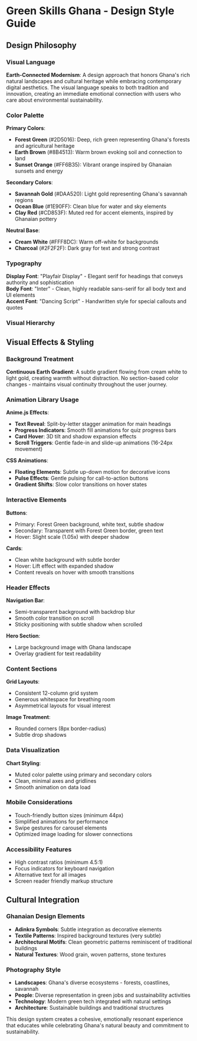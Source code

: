 # Green Skills Ghana - Design Style Guide

## Design Philosophy

### Visual Language

**Earth-Connected Modernism**: A design approach that honors Ghana's rich natural landscapes and cultural heritage while embracing contemporary digital aesthetics. The visual language speaks to both tradition and innovation, creating an immediate emotional connection with users who care about environmental sustainability.

### Color Palette

**Primary Colors**:

- **Forest Green** (#2D5016): Deep, rich green representing Ghana's forests and agricultural heritage
- **Earth Brown** (#8B4513): Warm brown evoking soil and connection to land
- **Sunset Orange** (#FF6B35): Vibrant orange inspired by Ghanaian sunsets and energy

**Secondary Colors**:

- **Savannah Gold** (#DAA520): Light gold representing Ghana's savannah regions
- **Ocean Blue** (#1E90FF): Clean blue for water and sky elements
- **Clay Red** (#CD853F): Muted red for accent elements, inspired by Ghanaian pottery

**Neutral Base**:

- **Cream White** (#FFF8DC): Warm off-white for backgrounds
- **Charcoal** (#2F2F2F): Dark gray for text and strong contrast

### Typography

**Display Font**: "Playfair Display" - Elegant serif for headings that conveys authority and sophistication  
**Body Font**: "Inter" - Clean, highly readable sans-serif for all body text and UI elements  
**Accent Font**: "Dancing Script" - Handwritten style for special callouts and quotes

### Visual Hierarchy

## Visual Effects & Styling

### Background Treatment

**Continuous Earth Gradient**: A subtle gradient flowing from cream white to light gold, creating warmth without distraction. No section-based color changes - maintains visual continuity throughout the user journey.

### Animation Library Usage

**Anime.js Effects**:

- **Text Reveal**: Split-by-letter stagger animation for main headings
- **Progress Indicators**: Smooth fill animations for quiz progress bars
- **Card Hover**: 3D tilt and shadow expansion effects
- **Scroll Triggers**: Gentle fade-in and slide-up animations (16-24px movement)

**CSS Animations**:

- **Floating Elements**: Subtle up-down motion for decorative icons
- **Pulse Effects**: Gentle pulsing for call-to-action buttons
- **Gradient Shifts**: Slow color transitions on hover states

### Interactive Elements

**Buttons**:

- Primary: Forest Green background, white text, subtle shadow
- Secondary: Transparent with Forest Green border, green text
- Hover: Slight scale (1.05x) with deeper shadow

**Cards**:

- Clean white background with subtle border
- Hover: Lift effect with expanded shadow
- Content reveals on hover with smooth transitions

### Header Effects

**Navigation Bar**:

- Semi-transparent background with backdrop blur
- Smooth color transition on scroll
- Sticky positioning with subtle shadow when scrolled

**Hero Section**:

- Large background image with Ghana landscape
- Overlay gradient for text readability

### Content Sections

**Grid Layouts**:

- Consistent 12-column grid system
- Generous whitespace for breathing room
- Asymmetrical layouts for visual interest

**Image Treatment**:

- Rounded corners (8px border-radius)
- Subtle drop shadows

### Data Visualization

**Chart Styling**:

- Muted color palette using primary and secondary colors
- Clean, minimal axes and gridlines
- Smooth animation on data load

### Mobile Considerations

- Touch-friendly button sizes (minimum 44px)
- Simplified animations for performance
- Swipe gestures for carousel elements
- Optimized image loading for slower connections

### Accessibility Features

- High contrast ratios (minimum 4.5:1)
- Focus indicators for keyboard navigation
- Alternative text for all images
- Screen reader friendly markup structure

## Cultural Integration

### Ghanaian Design Elements

- **Adinkra Symbols**: Subtle integration as decorative elements
- **Textile Patterns**: Inspired background textures (very subtle)
- **Architectural Motifs**: Clean geometric patterns reminiscent of traditional buildings
- **Natural Textures**: Wood grain, woven patterns, stone textures

### Photography Style

- **Landscapes**: Ghana's diverse ecosystems - forests, coastlines, savannah
- **People**: Diverse representation in green jobs and sustainability activities
- **Technology**: Modern green tech integrated with natural settings
- **Architecture**: Sustainable buildings and traditional structures

This design system creates a cohesive, emotionally resonant experience that educates while celebrating Ghana's natural beauty and commitment to sustainability.
